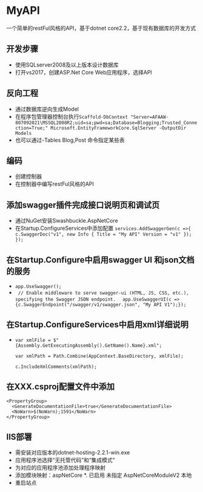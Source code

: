 # MyAPI
一个简单的restFul风格的API，基于dotnet core2.2，基于现有数据库的开发方式
## 开发步骤
+ 使用SQLserver2008及以上版本设计数据库
+ 打开vs2017，创建ASP.Net Core Web应用程序，选择API
## 反向工程
+ 通过数据库逆向生成Model
+ 在程序包管理器控制台执行```Scaffold-DbContext "Server=AFAAW-807092021\MSSQL2008R2;uid=sa;pwd=sa;Database=Blogging;Trusted_Connection=True;" Microsoft.EntityFrameworkCore.SqlServer -OutputDir Models```
+ 也可以通过-Tables Blog,Post 命令指定某些表
## 编码
+ 创建控制器
+ 在控制器中编写restFul风格的API
## 添加swagger插件完成接口说明页和调试页
+ 通过NuGet安装Swashbuckle.AspNetCore
+ 在Startup.ConfigureServices中添加配置
```services.AddSwaggerGen(c =>{ c.SwaggerDoc("v1", new Info { Title = "My API" Version = "v1" }); });```
## 在Startup.Configure中启用swagger UI 和json文档的服务
+ ```app.UseSwagger();```
+ ``` // Enable middleware to serve swagger-ui (HTML, JS, CSS, etc.), specifying the Swagger JSON endpoint.```
  ```  app.UseSwaggerUI(c =>{c.SwaggerEndpoint("/swagger/v1/swagger.json", "My API V1");});```
## 在Startup.ConfigureServices中启用xml详细说明
+ ```var xmlFile = $"{Assembly.GetExecutingAssembly().GetName().Name}.xml";```

  ```var xmlPath = Path.Combine(AppContext.BaseDirectory, xmlFile);```

  ```c.IncludeXmlComments(xmlPath);```
## 在XXX.csproj配置文件中添加
```
<PropertyGroup>
  <GenerateDocumentationFile>true</GenerateDocumentationFile>
  <NoWarn>$(NoWarn);1591</NoWarn>
</PropertyGroup>
```
## IIS部署
+ 需安装对应版本的dotnet-hosting-2.2.1-win.exe
+ 应用程序池选择“无托管代码”和“集成模式”
+ 为对应的应用程序池添加处理程序映射
+ 添加模块映射：aspNetCore       *.        已启用    未指定    AspNetCoreModuleV2   本地
+ 重启站点